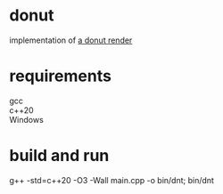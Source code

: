 # donut

implementation of [a donut render](https://www.a1k0n.net/2011/07/20/donut-math.html)  

# requirements
gcc  
c++20  
Windows
# build and run
g++ -std=c++20 -O3 -Wall main.cpp -o bin/dnt; bin/dnt
